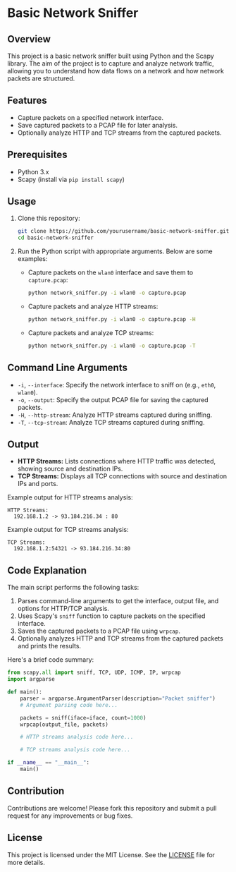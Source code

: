 
# Basic Network Sniffer

## Overview
This project is a basic network sniffer built using Python and the Scapy library. The aim of the project is to capture and analyze network traffic, allowing you to understand how data flows on a network and how network packets are structured.

## Features
- Capture packets on a specified network interface.
- Save captured packets to a PCAP file for later analysis.
- Optionally analyze HTTP and TCP streams from the captured packets.

## Prerequisites
- Python 3.x
- Scapy (install via `pip install scapy`)

## Usage
1. Clone this repository:
    ```bash
    git clone https://github.com/yourusername/basic-network-sniffer.git
    cd basic-network-sniffer
    ```

2. Run the Python script with appropriate arguments. Below are some examples:

    - Capture packets on the `wlan0` interface and save them to `capture.pcap`:
      ```bash
      python network_sniffer.py -i wlan0 -o capture.pcap
      ```

    - Capture packets and analyze HTTP streams:
      ```bash
      python network_sniffer.py -i wlan0 -o capture.pcap -H
      ```

    - Capture packets and analyze TCP streams:
      ```bash
      python network_sniffer.py -i wlan0 -o capture.pcap -T
      ```

## Command Line Arguments
- `-i`, `--interface`: Specify the network interface to sniff on (e.g., `eth0`, `wlan0`).
- `-o`, `--output`: Specify the output PCAP file for saving the captured packets.
- `-H`, `--http-stream`: Analyze HTTP streams captured during sniffing.
- `-T`, `--tcp-stream`: Analyze TCP streams captured during sniffing.

## Output
- **HTTP Streams:** Lists connections where HTTP traffic was detected, showing source and destination IPs.
- **TCP Streams:** Displays all TCP connections with source and destination IPs and ports.

Example output for HTTP streams analysis:
```
HTTP Streams:
  192.168.1.2 -> 93.184.216.34 : 80
```

Example output for TCP streams analysis:
```
TCP Streams:
  192.168.1.2:54321 -> 93.184.216.34:80
```

## Code Explanation
The main script performs the following tasks:
1. Parses command-line arguments to get the interface, output file, and options for HTTP/TCP analysis.
2. Uses Scapy's `sniff` function to capture packets on the specified interface.
3. Saves the captured packets to a PCAP file using `wrpcap`.
4. Optionally analyzes HTTP and TCP streams from the captured packets and prints the results.

Here's a brief code summary:
```python
from scapy.all import sniff, TCP, UDP, ICMP, IP, wrpcap
import argparse

def main():
    parser = argparse.ArgumentParser(description="Packet sniffer")
    # Argument parsing code here...

    packets = sniff(iface=iface, count=1000)
    wrpcap(output_file, packets)

    # HTTP streams analysis code here...

    # TCP streams analysis code here...

if __name__ == "__main__":
    main()
```

## Contribution
Contributions are welcome! Please fork this repository and submit a pull request for any improvements or bug fixes. 

## License
This project is licensed under the MIT License. See the [LICENSE](LICENSE) file for more details.

